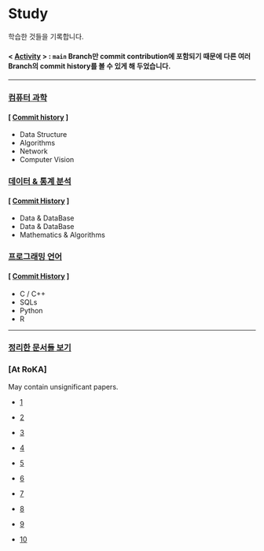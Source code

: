 # Study 
학습한 것들을 기록합니다. 

#### < [Activity](https://github.com/CharmStrange/Study/activity) > : `main` Branch만 commit contribution에 포함되기 때문에 다른 여러 Branch의 commit history를 볼 수 있게 해 두었습니다. 
---
### [**컴퓨터 과학**](https://github.com/CharmStrange/Study/tree/%EC%BB%B4%ED%93%A8%ED%84%B0_%EA%B3%BC%ED%95%99)

#### [ [Commit history](https://github.com/CharmStrange/Study/commits/%EC%BB%B4%ED%93%A8%ED%84%B0_%EA%B3%BC%ED%95%99) ]

- Data Structure
- Algorithms
- Network
- Computer Vision
### [**데이터 & 통계 분석**](https://github.com/CharmStrange/Study/tree/%EC%9D%B8%EA%B3%B5%EC%A7%80%EB%8A%A5)

#### [ [Commit History](https://github.com/CharmStrange/Study/commits/%EC%9D%B8%EA%B3%B5%EC%A7%80%EB%8A%A5) ]

- Data & DataBase
- Data & DataBase
- Mathematics & Algorithms
<!--
### [**서비스 & 서버**](https://github.com/CharmStrange/Study/tree/%EC%84%9C%EB%B9%84%EC%8A%A4_%EC%84%9C%EB%B2%84)

#### [ [Commit History](https://github.com/CharmStrange/Study/commits/%EC%84%9C%EB%B9%84%EC%8A%A4_%EC%84%9C%EB%B2%84) ]

- Back-End
- ...
- ...

-->
### [**프로그래밍 언어**](https://github.com/CharmStrange/Study/tree/%ED%94%84%EB%A1%9C%EA%B7%B8%EB%9E%98%EB%B0%8D_%EC%96%B8%EC%96%B4)

#### [ [Commit History](https://github.com/CharmStrange/Study/commits/%ED%94%84%EB%A1%9C%EA%B7%B8%EB%9E%98%EB%B0%8D_%EC%96%B8%EC%96%B4) ]

- C / C++
- SQLs
- Python
- R
- - -

### [정리한 문서들 보기](https://github.com/CharmStrange/Study/issues)

<!--
### [Study with Obsidian](https://github.com/CharmStrange/Obsidian)
-->

### [At RoKA]

May contain unsignificant papers.

- [1](https://m.blog.naver.com/zetmond/223740671589)

- [2](https://m.blog.naver.com/zetmond/223742141700)

- [3](https://m.blog.naver.com/zetmond/223744103227)

- [4](https://m.blog.naver.com/zetmond/223745157203)

- [5](https://m.blog.naver.com/zetmond/223752649676)

- [6](https://m.blog.naver.com/zetmond/223753798986)

- [7](https://m.blog.naver.com/zetmond/223761551024)

- [8](https://m.blog.naver.com/zetmond/223769611053)

- [9](https://m.blog.naver.com/zetmond/223770534427)

- [10](https://m.blog.naver.com/zetmond/223779772940)